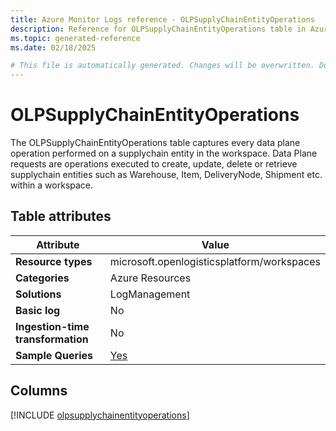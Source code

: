 ```yaml
---
title: Azure Monitor Logs reference - OLPSupplyChainEntityOperations
description: Reference for OLPSupplyChainEntityOperations table in Azure Monitor Logs.
ms.topic: generated-reference
ms.date: 02/18/2025

# This file is automatically generated. Changes will be overwritten. Do not change this file directly.
---
```


# OLPSupplyChainEntityOperations

The OLPSupplyChainEntityOperations table captures every data plane operation performed on a supplychain entity in the workspace. Data Plane requests are operations executed to create, update, delete or retrieve supplychain entities such as Warehouse, Item, DeliveryNode, Shipment etc. within a workspace.


## Table attributes

|Attribute|Value|
|---|---|
|**Resource types**|microsoft.openlogisticsplatform/workspaces|
|**Categories**|Azure Resources|
|**Solutions**| LogManagement|
|**Basic log**|No|
|**Ingestion-time transformation**|No|
|**Sample Queries**|[Yes](/azure/azure-monitor/reference/queries/olpsupplychainentityoperations)|



## Columns
  
[!INCLUDE [olpsupplychainentityoperations](~/reusable-content/ce-skilling/azure/includes/azure-monitor/reference/tables/olpsupplychainentityoperations-include.md)]
